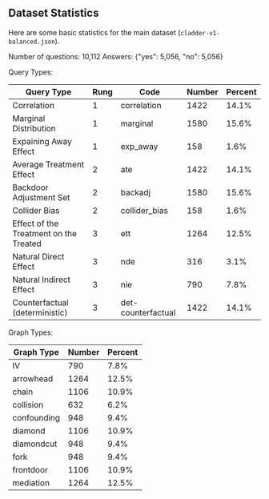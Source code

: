 ## Dataset Statistics

Here are some basic statistics for the main dataset (`cladder-v1-balanced.json`).

Number of questions: 10,112
Answers: {"yes": 5,056, "no": 5,056}

Query Types:

| Query Type                             | Rung | Code               | Number | Percent |
| -------------------------------------- | ---- | ------------------ | ------ | ------- |
| Correlation                            | 1    | correlation        | 1422   | 14.1%   |
| Marginal Distribution                  | 1    | marginal           | 1580   | 15.6%   |
| Expaining Away Effect                  | 1    | exp_away           | 158    | 1.6%    |
| Average Treatment Effect               | 2    | ate                | 1422   | 14.1%   |
| Backdoor Adjustment Set                | 2    | backadj            | 1580   | 15.6%   |
| Collider Bias                          | 2    | collider_bias      | 158    | 1.6%    |
| Effect of the Treatment on the Treated | 3    | ett                | 1264   | 12.5%   |
| Natural Direct Effect                  | 3    | nde                | 316    | 3.1%    |
| Natural Indirect Effect                | 3    | nie                | 790    | 7.8%    |
| Counterfactual (deterministic)         | 3    | det-counterfactual | 1422   | 14.1%   |


Graph Types:

| Graph Type  | Number | Percent |
| ----------- | ------ | ------- |
| IV          | 790    | 7.8%    |
| arrowhead   | 1264   | 12.5%   |
| chain       | 1106   | 10.9%   |
| collision   | 632    | 6.2%    |
| confounding | 948    | 9.4%    |
| diamond     | 1106   | 10.9%   |
| diamondcut  | 948    | 9.4%    |
| fork        | 948    | 9.4%    |
| frontdoor   | 1106   | 10.9%   |
| mediation   | 1264   | 12.5%   |


